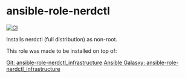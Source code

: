 # ansible-role-nerdctl

[![CI](https://github.com/poppelaars/ansible-role-nerdctl/workflows/CI/badge.svg?branch=main&event=push)](https://github.com/poppelaars/ansible-role-nerdctl)

Installs nerdctl (full distribution) as non-root.

This role was made to be installed on top of:

[Git: ansible-role-nerdctl_infrastructure](https://github.com/poppelaars/ansible-role-nerdctl_infrastructure)
[Ansible Galasxy: ansible-role-nerdctl_infrastructure](https://galaxy.ansible.com/poppelaars/nerdctl_infrastructure)
